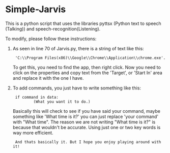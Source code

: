 # Simple-Jarvis
This is a python script that uses the libraries pyttsx (Python text to speech (Talking)) and speech-recognition(Listening).

To modify, please follow these instructions:
    
1. As seen in line 70 of Jarvis.py, there is a string of text like this:

        'C:\\Program Files(x86)\\Google\\Chrome\\Application\\chrome.exe'.

    To get this, you need to find the app, then right click. Now you need to click on the properties and copy text from the 'Target', or 'Start In' area and replace it with the one I have.
    
2. To add commands, you just have to write something like this:
        
        if command in data:
                (What you want it to do.)
                
    Basically this will check to see if you have said your command, maybe something like 'What time is it?' you can just replace 'your command' with "What time". The reason we are not writing "What time is it?" is because that wouldn't be accurate. Using just one or two key words is way more efficient.
    
        And thats basically it. But I hope you enjoy playing around with it!
